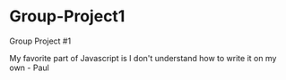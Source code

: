 # Group-Project1
Group Project #1

My favorite part of Javascript is I don't understand how to write it on my own - Paul